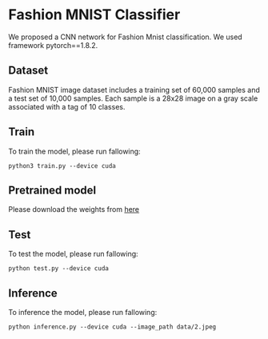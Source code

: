 # Fashion MNIST Classifier
We proposed a CNN network for Fashion Mnist classification. We used framework pytorch==1.8.2.
## Dataset
Fashion MNIST image dataset includes a training set of 60,000 samples and a test set of 10,000 samples. Each sample is a 28x28 image on a gray scale associated with a tag of 10 classes.

## Train
To train the model, please run fallowing:
```
python3 train.py --device cuda
```

## Pretrained model
Please download the weights from [here](https://drive.google.com/file/d/11NlkMfSGvcGcR_0AuBCc1HPFZW4PJoNF/view?usp=sharing)  
## Test
To test the model, please run fallowing:
```
python test.py --device cuda
```
## Inference
To inference the model, please run fallowing:
```
python inference.py --device cuda --image_path data/2.jpeg
```

